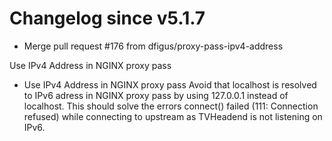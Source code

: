 # Changelog since v5.1.7
- Merge pull request #176 from dfigus/proxy-pass-ipv4-address

Use IPv4 Address in NGINX proxy pass 
- Use IPv4 Address in NGINX proxy pass
Avoid that localhost is resolved to IPv6 adress in NGINX proxy pass
by using 127.0.0.1 instead of localhost. This should solve the errors
connect() failed (111: Connection refused) while connecting to upstream
as TVHeadend is not listening on IPv6. 
